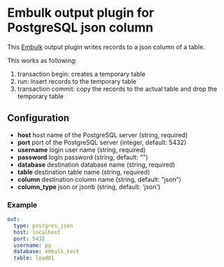 # Embulk output plugin for PostgreSQL json column

This [Embulk](https://github.com/embulk/embulk) output plugin writes records to a json column of a table.

This works as following:

1. transaction begin: creates a temporary table
2. run: insert records to the temporary table
3. transaction commit: copy the records to the actual table and drop the temporary table

## Configuration

- **host** host name of the PostgreSQL server (string, required)
- **port** port of the PostgreSQL server (integer, default: 5432)
- **username** login user name (string, required)
- **password** login password (string, default: "")
- **database** destination database name (string, required)
- **table** destination table name (string, required)
- **column** destination column name (string, default: "json")
- **column_type** json or jsonb (string, default: 'json')

### Example

```yaml
out:
  type: postgres_json
  host: localhost
  port: 5432
  username: pg
  database: embulk_test
  table: load01
```

